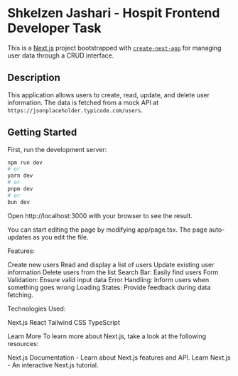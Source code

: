 # Shkelzen Jashari - Hospit Frontend Developer Task

This is a [Next.js](https://nextjs.org) project bootstrapped with [`create-next-app`](https://nextjs.org/docs/app/api-reference/cli/create-next-app) for managing user data through a CRUD interface.

## Description

This application allows users to create, read, update, and delete user information. The data is fetched from a mock API at `https://jsonplaceholder.typicode.com/users`.

## Getting Started

First, run the development server:

```bash
npm run dev
# or
yarn dev
# or
pnpm dev
# or
bun dev
```

Open http://localhost:3000 with your browser to see the result.

You can start editing the page by modifying app/page.tsx. The page auto-updates as you edit the file.

Features:

Create new users
Read and display a list of users
Update existing user information
Delete users from the list
Search Bar: Easily find users
Form Validation: Ensure valid input data
Error Handling: Inform users when something goes wrong
Loading States: Provide feedback during data fetching.

Technologies Used:

Next.js
React
Tailwind CSS
TypeScript

Learn More
To learn more about Next.js, take a look at the following resources:

Next.js Documentation - Learn about Next.js features and API.
Learn Next.js - An interactive Next.js tutorial.
